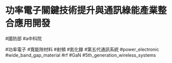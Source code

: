 # 功率電子關鍵技術提升與通訊綠能產業整合應用開發

#國防部 #a中科院

#功率電子 #寬能隙材料 #射頻 #氮化鎵 #第五代通訊系統
#power_electronic #wide_band_gap_material #rf #GaN #5th_generation_wireless_systems

